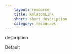 ```yaml
---
    layout: resource
    title: kmlAtomLink
    short: short description
    category: resources
---
```


description

Default

